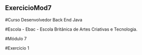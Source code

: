 ## ExercicioMod7

#Curso Desenvolvedor Back End Java

#Escola - Ebac - Escola Britânica de Artes Criativas e Tecnologia.

#Módulo 7

#Exercicio 1
